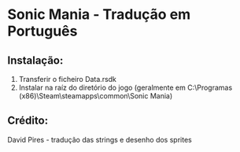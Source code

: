 # Sonic Mania - Tradução em Português

## Instalação:

1. Transferir o ficheiro Data.rsdk 
2. Instalar na raíz do diretório do jogo (geralmente em C:\Programas (x86)\Steam\steamapps\common\Sonic Mania)

## Crédito:

David Pires - tradução das strings e desenho dos sprites
